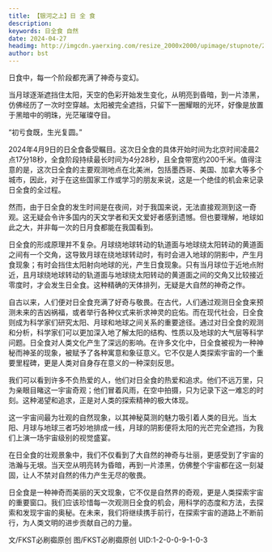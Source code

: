 ```yaml
---
title: 【银河之上】日 全 食
description: 
keywords: 日全食 自然
date: 2024-04-27
headimg: http://imgcdn.yaerxing.com/resize_2000x2000/upimage/stupnote/2024/04/27/1714206706_12009103_3645.jpg
author: bst
---
```


日食中，每一个阶段都充满了神奇与变幻。

当月球逐渐遮挡住太阳，天空的色彩开始发生变化，从明亮到昏暗，到一片漆黑，仿佛经历了一次时空穿越。太阳被完全遮挡，只留下一圈耀眼的光环，好像是放置于黑暗中的明珠，光茫璀璨夺目。

“初亏食既，生光复圆。”

<!-- more --> 

2024年4月9日的日全食备受瞩目。这次日全食的具体开始时间为北京时间凌晨2点17分18秒，全食阶段持续最长时间为4分28秒，且全食带宽约200千米。值得注意的是，这次日全食的主要观测地点在北美洲，包括墨西哥、美国、加拿大等多个城市，因此，对于在这些国家工作或学习的朋友来说，这是一个绝佳的机会来记录日全食的全过程。

然而，由于日全食的发生时间是在夜间，对于我国来说，无法直接观测到这一奇观。这无疑会令许多国内的天文学者和天文爱好者感到遗憾。但也要理解，地球如此之大，并非每一次的日月食都能在我国看到。

日全食的形成原理并不复杂。月球绕地球转动的轨道面与地球绕太阳转动的黄道面之间有一个交角，这导致月球在绕地球转动时，有时会进入地球的阴影中，产生月食现象；有时会挡住太阳射向地球的光，产生日食现象。只有当月球位于近地点附近，且月球绕地球转动的轨道面与地球绕太阳转动的黄道面之间的交角又比较接近零度时，才会发生日全食。这种精确的天体排列，无疑是大自然的神奇之作。

自古以来，人们便对日全食充满了好奇与敬畏。在古代，人们通过观测日全食来预测未来的吉凶祸福，或者举行各种仪式来祈求神灵的庇佑。而在现代社会，日全食则成为科学家们研究太阳、月球和地球之间关系的重要途径。通过对日全食的观测和分析，科学家们可以更加深入地了解太阳的结构、性质以及地球的大气层等科学问题。日全食对人类文化产生了深远的影响。在许多文化中，日全食被视为一种神秘而神圣的现象，被赋予了各种寓意和象征意义。它不仅是人类探索宇宙的一个重要里程碑，更是人类对自身存在意义的一种深刻反思。

我们可以看到许多不负热爱的人，他们对日全食的热爱和追求。他们不远万里，只为亲眼目睹这一宇宙奇观；他们冒着风雨，在空中拍摄，只为记录下这一难忘的时刻。这种渴望和追求，正是对人类的探索精神的极大体现。

这一宇宙间最为壮观的自然现象，以其神秘莫测的魅力吸引着人类的目光。当太阳、月球与地球三者巧妙地排成一线，月球的阴影便将太阳的光芒完全遮挡，为我们上演一场宇宙级别的视觉盛宴。

在日全食的壮观景象中，我们不仅看到了大自然的神奇与壮丽，更感受到了宇宙的浩瀚与无垠。当天空从明亮转为昏暗，再到一片漆黑，仿佛整个宇宙都在这一刻凝固，让人不禁对自然的伟力产生无尽的敬畏。

日全食是一种神奇而美丽的天文现象，它不仅是自然界的奇观，更是人类探索宇宙的重要窗口。我们应该珍惜每一次观测日全食的机会，用科学的态度和方法，去探索和发现宇宙的奥秘。在未来，我们将继续携手前行，在探索宇宙的道路上不断前行，为人类文明的进步贡献自己的力量。

文/FKST必刷禵原创
图/FKST必刷禵原创
UID:1-2-0-0-9-1-0-3
